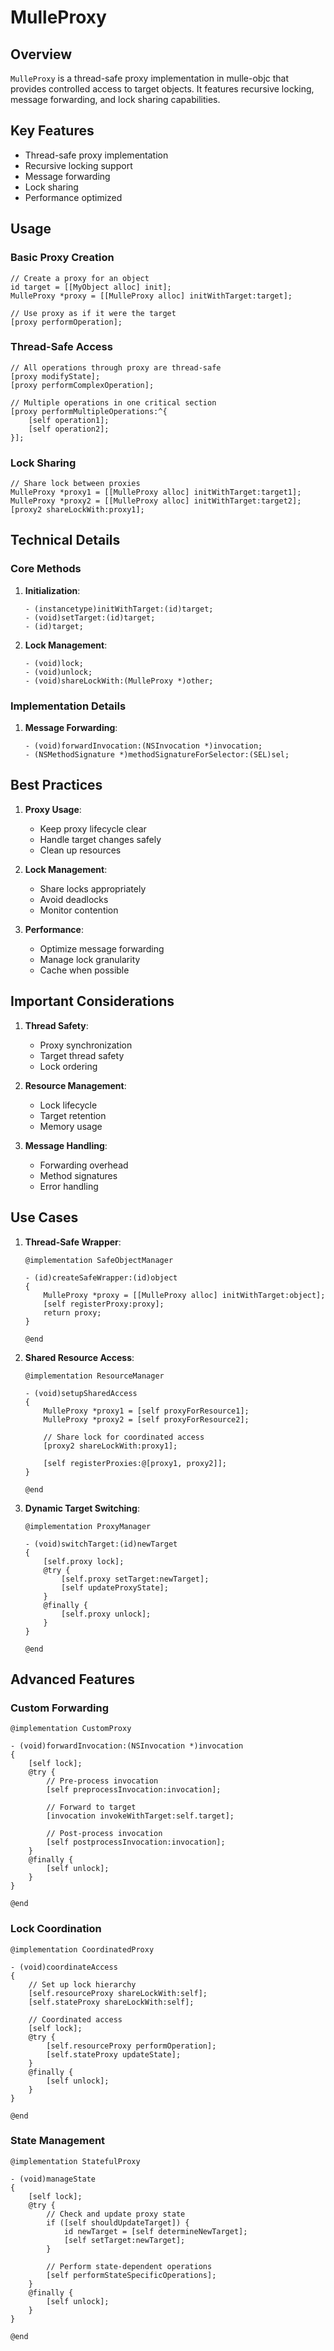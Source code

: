 # MulleProxy

## Overview

`MulleProxy` is a thread-safe proxy implementation in mulle-objc that provides controlled access to target objects. It features recursive locking, message forwarding, and lock sharing capabilities.

## Key Features

- Thread-safe proxy implementation
- Recursive locking support
- Message forwarding
- Lock sharing
- Performance optimized

## Usage

### Basic Proxy Creation

```objc
// Create a proxy for an object
id target = [[MyObject alloc] init];
MulleProxy *proxy = [[MulleProxy alloc] initWithTarget:target];

// Use proxy as if it were the target
[proxy performOperation];
```

### Thread-Safe Access

```objc
// All operations through proxy are thread-safe
[proxy modifyState];
[proxy performComplexOperation];

// Multiple operations in one critical section
[proxy performMultipleOperations:^{
    [self operation1];
    [self operation2];
}];
```

### Lock Sharing

```objc
// Share lock between proxies
MulleProxy *proxy1 = [[MulleProxy alloc] initWithTarget:target1];
MulleProxy *proxy2 = [[MulleProxy alloc] initWithTarget:target2];
[proxy2 shareLockWith:proxy1];
```

## Technical Details

### Core Methods

1. **Initialization**:
   ```objc
   - (instancetype)initWithTarget:(id)target;
   - (void)setTarget:(id)target;
   - (id)target;
   ```

2. **Lock Management**:
   ```objc
   - (void)lock;
   - (void)unlock;
   - (void)shareLockWith:(MulleProxy *)other;
   ```

### Implementation Details

1. **Message Forwarding**:
   ```objc
   - (void)forwardInvocation:(NSInvocation *)invocation;
   - (NSMethodSignature *)methodSignatureForSelector:(SEL)sel;
   ```

## Best Practices

1. **Proxy Usage**:
   - Keep proxy lifecycle clear
   - Handle target changes safely
   - Clean up resources

2. **Lock Management**:
   - Share locks appropriately
   - Avoid deadlocks
   - Monitor contention

3. **Performance**:
   - Optimize message forwarding
   - Manage lock granularity
   - Cache when possible

## Important Considerations

1. **Thread Safety**:
   - Proxy synchronization
   - Target thread safety
   - Lock ordering

2. **Resource Management**:
   - Lock lifecycle
   - Target retention
   - Memory usage

3. **Message Handling**:
   - Forwarding overhead
   - Method signatures
   - Error handling

## Use Cases

1. **Thread-Safe Wrapper**:
   ```objc
   @implementation SafeObjectManager

   - (id)createSafeWrapper:(id)object
   {
       MulleProxy *proxy = [[MulleProxy alloc] initWithTarget:object];
       [self registerProxy:proxy];
       return proxy;
   }

   @end
   ```

2. **Shared Resource Access**:
   ```objc
   @implementation ResourceManager

   - (void)setupSharedAccess
   {
       MulleProxy *proxy1 = [self proxyForResource1];
       MulleProxy *proxy2 = [self proxyForResource2];
       
       // Share lock for coordinated access
       [proxy2 shareLockWith:proxy1];
       
       [self registerProxies:@[proxy1, proxy2]];
   }

   @end
   ```

3. **Dynamic Target Switching**:
   ```objc
   @implementation ProxyManager

   - (void)switchTarget:(id)newTarget
   {
       [self.proxy lock];
       @try {
           [self.proxy setTarget:newTarget];
           [self updateProxyState];
       }
       @finally {
           [self.proxy unlock];
       }
   }

   @end
   ```

## Advanced Features

### Custom Forwarding

```objc
@implementation CustomProxy

- (void)forwardInvocation:(NSInvocation *)invocation
{
    [self lock];
    @try {
        // Pre-process invocation
        [self preprocessInvocation:invocation];
        
        // Forward to target
        [invocation invokeWithTarget:self.target];
        
        // Post-process invocation
        [self postprocessInvocation:invocation];
    }
    @finally {
        [self unlock];
    }
}

@end
```

### Lock Coordination

```objc
@implementation CoordinatedProxy

- (void)coordinateAccess
{
    // Set up lock hierarchy
    [self.resourceProxy shareLockWith:self];
    [self.stateProxy shareLockWith:self];
    
    // Coordinated access
    [self lock];
    @try {
        [self.resourceProxy performOperation];
        [self.stateProxy updateState];
    }
    @finally {
        [self unlock];
    }
}

@end
```

### State Management

```objc
@implementation StatefulProxy

- (void)manageState
{
    [self lock];
    @try {
        // Check and update proxy state
        if ([self shouldUpdateTarget]) {
            id newTarget = [self determineNewTarget];
            [self setTarget:newTarget];
        }
        
        // Perform state-dependent operations
        [self performStateSpecificOperations];
    }
    @finally {
        [self unlock];
    }
}

@end
```
